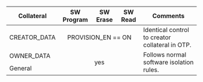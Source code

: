 ###
<!-- this is a workaround to get around Hugo Issue #7296 (https://github.com/gohugoio/hugo/issues/7296) -->
<table>
<thead>
<tr>
<th>Collateral</th>
<th>SW Program</th>
<th>SW Erase</th>
<th>SW Read</th>
<th>Comments</th>
</tr>
</thead>
<tbody>
<tr>
<td>CREATOR_DATA</td>
<td colspan="3" style="text-align:center;vertical-align:middle">PROVISION_EN == ON</td>
<td>Identical control to creator collateral in OTP.</td>
</tr>
<tr>
<td>OWNER_DATA</td>
<td rowspan="2" colspan="3" style="text-align:center;vertical-align:middle">yes</td>
<td rowspan="2">Follows normal software isolation rules.</td>
</tr>
<tr>
<td>General</td>
</tr>
</tbody>
</table>
